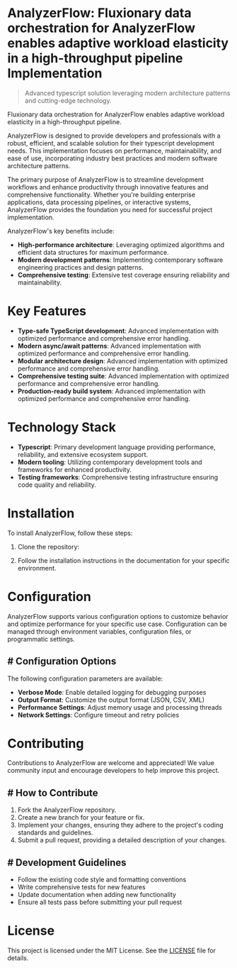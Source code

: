<!-- fallback_AnalyzerFlow_20250804223907_19441 -->

# AnalyzerFlow: Fluxionary data orchestration for AnalyzerFlow enables adaptive workload elasticity in a high-throughput pipeline Implementation
> Advanced typescript solution leveraging modern architecture patterns and cutting-edge technology.

Fluxionary data orchestration for AnalyzerFlow enables adaptive workload elasticity in a high-throughput pipeline.

AnalyzerFlow is designed to provide developers and professionals with a robust, efficient, and scalable solution for their typescript development needs. This implementation focuses on performance, maintainability, and ease of use, incorporating industry best practices and modern software architecture patterns.

The primary purpose of AnalyzerFlow is to streamline development workflows and enhance productivity through innovative features and comprehensive functionality. Whether you're building enterprise applications, data processing pipelines, or interactive systems, AnalyzerFlow provides the foundation you need for successful project implementation.

AnalyzerFlow's key benefits include:

* **High-performance architecture**: Leveraging optimized algorithms and efficient data structures for maximum performance.
* **Modern development patterns**: Implementing contemporary software engineering practices and design patterns.
* **Comprehensive testing**: Extensive test coverage ensuring reliability and maintainability.

# Key Features

* **Type-safe TypeScript development**: Advanced implementation with optimized performance and comprehensive error handling.
* **Modern async/await patterns**: Advanced implementation with optimized performance and comprehensive error handling.
* **Modular architecture design**: Advanced implementation with optimized performance and comprehensive error handling.
* **Comprehensive testing suite**: Advanced implementation with optimized performance and comprehensive error handling.
* **Production-ready build system**: Advanced implementation with optimized performance and comprehensive error handling.

# Technology Stack

* **Typescript**: Primary development language providing performance, reliability, and extensive ecosystem support.
* **Modern tooling**: Utilizing contemporary development tools and frameworks for enhanced productivity.
* **Testing frameworks**: Comprehensive testing infrastructure ensuring code quality and reliability.

# Installation

To install AnalyzerFlow, follow these steps:

1. Clone the repository:


2. Follow the installation instructions in the documentation for your specific environment.

# Configuration

AnalyzerFlow supports various configuration options to customize behavior and optimize performance for your specific use case. Configuration can be managed through environment variables, configuration files, or programmatic settings.

## # Configuration Options

The following configuration parameters are available:

* **Verbose Mode**: Enable detailed logging for debugging purposes
* **Output Format**: Customize the output format (JSON, CSV, XML)
* **Performance Settings**: Adjust memory usage and processing threads
* **Network Settings**: Configure timeout and retry policies

# Contributing

Contributions to AnalyzerFlow are welcome and appreciated! We value community input and encourage developers to help improve this project.

## # How to Contribute

1. Fork the AnalyzerFlow repository.
2. Create a new branch for your feature or fix.
3. Implement your changes, ensuring they adhere to the project's coding standards and guidelines.
4. Submit a pull request, providing a detailed description of your changes.

## # Development Guidelines

* Follow the existing code style and formatting conventions
* Write comprehensive tests for new features
* Update documentation when adding new functionality
* Ensure all tests pass before submitting your pull request

# License

This project is licensed under the MIT License. See the [LICENSE](https://github.com/coralnws/AnalyzerFlow/blob/main/LICENSE) file for details.
